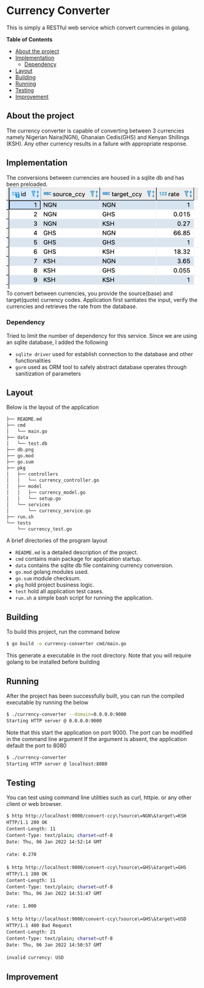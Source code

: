 # Currency Converter

This is simply a RESTful web service which convert currencies in golang. 

**Table of Contents**
- [About the project](#about-the-project)
- [Implementation](#implementation)
    - [Dependency](#dependency)
- [Layout](#layout)
- [Building](#building)
- [Running](#running)
- [Testing](#testing)
- [Improvement](#improvement)

## About the project

The currency converter is capable of converting between 3 currencies namely Nigerian Naira(NGN), Ghanaian Cedis(GHS)
and Kenyan Shillings (KSH). Any other currency results in a failure with appropriate response. 

## Implementation

The conversions between currencies are housed in a sqlite db and has been preloaded.
![](/db.png?raw=true "Sqlite conversion table")
To convert between currencies, you provide the source(base) and target(quote) currency codes. 
Application first santiates the input, verify the currencies and retrieves the rate from the database.


### Dependency

Tried to limit the number of dependency for this service. Since we are using an sqlite database, I added the following

* `sqlite driver` used for establish connection to the database and other functionalities
* `gorm` used as ORM tool to safely abstract database operates through sanitization of parameters

## Layout

Below is the layout of the application

```tree
├── README.md
├── cmd
│   └── main.go
├── data
│   └── test.db
├── db.png
├── go.mod
├── go.sum
├── pkg
│   ├── controllers
│   │   └── currency_controller.go
│   ├── model
│   │   ├── currency_model.go
│   │   └── setup.go
│   └── services
│       └── currency_service.go
├── run.sh
└── tests
    └── currency_test.go
```

A brief directories of the program layout

* `README.md` is a detailed description of the project.
* `cmd` contains main package for application startup.
* `data` contains the sqlite db file containing currency conversion.
* `go.mod` golang modules used.
* `go.sum` module checksum.
* `pkg` hold project business logic.
* `test` hold all application test cases.
* `run.sh` a simple bash script for running the application.

## Building

To build this project, run the command below

```bash
$ go build -o currency-converter cmd/main.go
```
This generate a executable in the root directory.
Note that you will require golang to be installed before building

## Running

After the project has been successfully built, you can run the compiled executable by running the below 

```bash
$ ./currency-converter --domain=0.0.0.0:9000
Starting HTTP server @ 0.0.0.0:9000
```
Note that this start the application on port 9000. The port can be modified in the command line argument
If the argument is absent, the application default the port to 8080

```bash
$ ./currency-converter                      
Starting HTTP server @ localhost:8080
```

## Testing

You can test using command line utilities such as curl, httpie. or any other client or web browser.

```bash
$ http http://localhost:9000/convert-ccy\?source\=NGN\&target\=KSH
HTTP/1.1 200 OK
Content-Length: 11
Content-Type: text/plain; charset=utf-8
Date: Thu, 06 Jan 2022 14:52:14 GMT

rate: 0.270

$ http http://localhost:9000/convert-ccy\?source\=GHS\&target\=GHS
HTTP/1.1 200 OK
Content-Length: 11
Content-Type: text/plain; charset=utf-8
Date: Thu, 06 Jan 2022 14:51:47 GMT

rate: 1.000

$ http http://localhost:9000/convert-ccy\?source\=GHS\&target\=USD
HTTP/1.1 400 Bad Request
Content-Length: 21
Content-Type: text/plain; charset=utf-8
Date: Thu, 06 Jan 2022 14:50:57 GMT

invalid currency: USD
```

## Improvement

